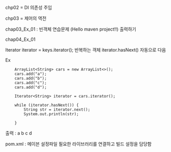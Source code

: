 chp02 = DI 의존성 주입


chp03 = 제어의 역전


chap03_Ex_01 : 빈객체 연습문제 (Hello maven project!!) 출력하기


chap04_Ex_01

Iterator<String> iterator = keys.iterator();
반복하는 객체
iterator.hasNext()
자동으로 다음


Ex

		ArrayList<String> cars = new ArrayList<>();
		cars.add("a");
		cars.add("b");
		cars.add("c");
		cars.add("d");
		
		Iterator<String> iterator = cars.iterator();
		
		while (iterator.hasNext()) {
			String str = iterator.next();
			System.out.println(str);
			
		}

  출력 : a b c d


pom.xml : 메이븐 설정파일
필요한 라이브러리를 연결하고 빌드 설정을 담당함
